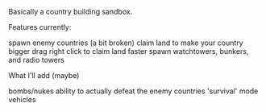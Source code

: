 Basically a country building sandbox.

Features currently: 

spawn enemy countries (a bit broken)
claim land to make your country bigger
drag right click to claim land faster
spawn watchtowers, bunkers, and radio towers


What I'll add (maybe)

bombs/nukes
ability to actually defeat the enemy countries
'survival' mode
vehicles

